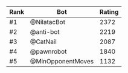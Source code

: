 Rank|Bot|Rating
---|---|---
#1|@NilatacBot|2372
#2|@anti-bot|2219
#3|@CatNail|2087
#4|@pawnrobot|1840
#5|@MinOpponentMoves|1132

